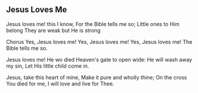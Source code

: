 ## Jesus Loves Me

Jesus loves me! this I know,
For the Bible tells me so;
Little ones to Him belong
They are weak but He is strong

Chorus
Yes, Jesus loves me!
Yes, Jesus loves me!
Yes, Jesus loves me!
The Bible tells me so.

Jesus loves me! He wo died
Heaven's gate to open wide:
He will wash away my sin,
Let His little child come in.

Jesus, take this heart of mine,
Make it pure and wholly thine;
On the cross You died for me,
I will love and live for Thee.